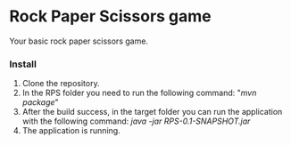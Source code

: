 # Rock Paper Scissors game
Your basic rock paper scissors game.

### Install
1. Clone the repository.
2. In the RPS folder you need to run the following command: "_mvn package_"
3. After the build success, in the target folder you can run the application
with the following command: _java -jar RPS-0.1-SNAPSHOT.jar_
4. The application is running.